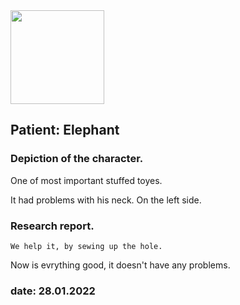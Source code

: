 <img src="https://itekus009.github.io/WAClinic/images/WAClinic.png" width="150">

## Patient: Elephant

### Depiction of the character.

One of most important stuffed toyes.

It had problems with his neck. On the left side.

### Research report.

```
We help it, by sewing up the hole.
```

Now is evrything good, it doesn't have any problems.

### date: 28.01.2022
